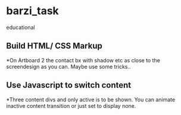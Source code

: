# barzi_task
educational


## Build HTML/ CSS Markup

*On Artboard 2 the contact bx with shadow etc as close to the screendesign as you can. Maybe use some tricks..

## Use Javascript to switch content

*Three content divs and only active is to be shown. You can animate inactive content transition or just set to display none.

